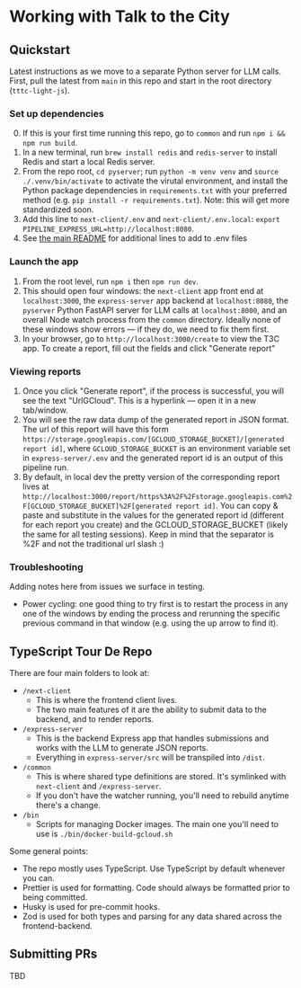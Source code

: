 # Working with Talk to the City

## Quickstart

Latest instructions as we move to a separate Python server for LLM calls.
First, pull the latest from `main` in this repo and start in the root directory (`tttc-light-js`).

### Set up dependencies

0. If this is your first time running this repo, go to `common` and run `npm i && npm run build`.
1. In a new terminal, run `brew install redis` and `redis-server` to install Redis and start a local Redis server.
2. From the repo root, `cd pyserver`; run `python -m venv venv` and
   `source ./.venv/bin/activate` to activate the virutal environment, and install the Python package dependencies in `requirements.txt` with your preferred method (e.g. `pip install -r requirements.txt`). Note: this will get more standardized soon.
3. Add this line to `next-client/.env` and `next-client/.env.local`:
   `export PIPELINE_EXPRESS_URL=http://localhost:8080`.
4. See [the main README](/README.md#env-files) for additional lines to add to .env files

### Launch the app

1. From the root level, run `npm i` then `npm run dev`.
2. This should open four windows: the `next-client` app front end at `localhost:3000`, the `express-server` app backend at `localhost:8080`, the `pyserver` Python FastAPI server for LLM calls at `localhost:8000`, and an overall Node watch process from the `common` directory. Ideally none of these windows show errors — if they do, we need to fix them first.
3. In your browser, go to `http://localhost:3000/create` to view the T3C app. To create a report, fill out the fields and click "Generate report"

### Viewing reports

1. Once you click "Generate report", if the process is successful, you will see the text "UrlGCloud". This is a hyperlink — open it in a new tab/window.
2. You will see the raw data dump of the generated report in JSON format. The url of this report will have this form `https://storage.googleapis.com/[GCLOUD_STORAGE_BUCKET]/[generated report id]`, where `GCLOUD_STORAGE_BUCKET` is an environment variable set in `express-server/.env` and the generated report id is an output of this pipeline run.
3. By default, in local dev the pretty version of the corresponding report lives at `http://localhost:3000/report/https%3A%2F%2Fstorage.googleapis.com%2F[GCLOUD_STORAGE_BUCKET]%2F[generated report id]`. You can copy & paste and substitute in the values for the generated report id (different for each report you create) and the GCLOUD_STORAGE_BUCKET (likely the same for all testing sessions). Keep in mind that the separator is %2F and not the traditional url slash :)

### Troubleshooting

Adding notes here from issues we surface in testing.

- Power cycling: one good thing to try first is to restart the process in any one of the windows by ending the process and rerunning the specific previous command in that window (e.g. using the up arrow to find it).

## TypeScript Tour De Repo

There are four main folders to look at:

- `/next-client`
  - This is where the frontend client lives.
  - The two main features of it are the ability to submit data to the backend, and to render reports.
- `/express-server`
  - This is the backend Express app that handles submissions and works with the LLM to generate JSON reports.
  - Everything in `express-server/src` will be transpiled into `/dist`.
- `/common`
  - This is where shared type definitions are stored. It's symlinked with `next-client` and `/express-server`.
  - If you don't have the watcher running, you'll need to rebuild anytime there's a change.
- `/bin`
  - Scripts for managing Docker images. The main one you'll need to use is `./bin/docker-build-gcloud.sh`

Some general points:

- The repo mostly uses TypeScript. Use TypeScript by default whenever you can.
- Prettier is used for formatting. Code should always be formatted prior to being committed.
- Husky is used for pre-commit hooks.
- Zod is used for both types and parsing for any data shared across the frontend-backend.

## Submitting PRs

TBD
